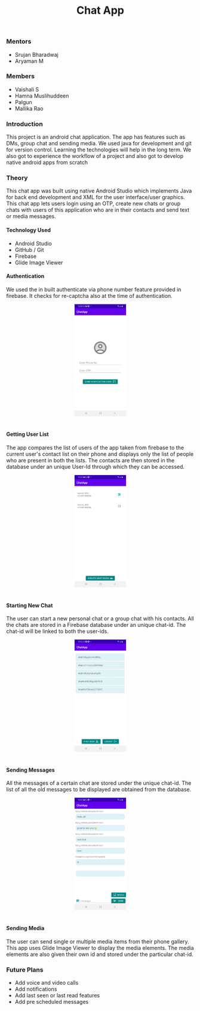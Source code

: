 ﻿---
layout: post
title: "Chat App"
description: "Native Android Chat App with Basic Features"
categories: envision
thumbnail: "chat-app.jpg"
gmeet: "https://meet.google.com/vii-uwhk-yac"
---

### Mentors

- Srujan Bharadwaj
- Aryaman M

### Members

- Vaishali S
- Hamna Muslihuddeen
- Palgun
- Mallika Rao

### Introduction

This project is an android chat application. The app has features such as DMs, group chat and sending media.
We used java for development and git for version control.
 Learning the technologies will help in the long term. We also got to experience the workflow of a project and also got to develop native android apps from scratch

### Theory

This chat app was built using native Android Studio which implements Java for back end development and XML for the user interface/user graphics.
This chat app lets users login using an OTP, create new chats or group chats with users of this application who are in their contacts and send text or media messages.

#### Technology Used

- Android Studio
- GitHub / Git
- Firebase
- Glide Image Viewer

#### Authentication

We used the in built authenticate via phone number feature provided in firebase. It checks for re-captcha also at the time of authentication.
<br>
<center>
<img src ="https://raw.githubusercontent.com/Vaish-922/ChatApp-Envision-1/master/Screenshots/Login.jpeg " height = "300">
</center>
<br>

#### Getting User List

The app compares the list of users of the app taken from firebase to the current user's contact list on their phone and displays only the list of people who are present in both the lists. The contacts are then stored in the database under an unique User-Id through which they can be accessed.
<br>
<center>
<img src ="https://raw.githubusercontent.com/Vaish-922/ChatApp-Envision-1/master/Screenshots/Contacts.jpeg" height = "300">
</center>
<br>

#### Starting New Chat

The user can start a new personal chat or a group chat with his contacts. All the chats are stored in a Firebase database under an unique chat-id. The chat-id will be linked to both the user-ids.
<br>
<center>
<img src ="https://raw.githubusercontent.com/Vaish-922/ChatApp-Envision-1/master/Screenshots/ChatList.jpeg" height = "300">
</center>
<br>

#### Sending Messages

All the messages of a certain chat are stored under the unique chat-id. The list of all the old messages to be displayed are obtained from the database.
<br>
<center>
<img src ="https://raw.githubusercontent.com/Vaish-922/ChatApp-Envision-1/master/Screenshots/Chat.jpeg" height = "300">
</center>
<br>

#### Sending Media

The user can send single or multiple media items from their phone gallery. This app uses Glide Image Viewer to display the media elements. The media elements are also given their own id and stored under the particular chat-id.

### Future Plans

- Add voice and video calls
- Add notifications
- Add last seen or last read features
- Add pre scheduled messages
